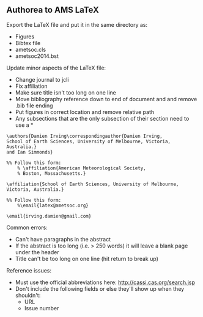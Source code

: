 ## Authorea to AMS LaTeX

Export the LaTeX file and put it in the same directory as:  
* Figures
* Bibtex file
* ametsoc.cls
* ametsoc2014.bst

Update minor aspects of the LaTeX file:  
* Change journal to jcli
* Fix affiliation
* Make sure title isn't too long on one line
* Move bibliography reference down to end of document and and remove .bib file ending
* Put figures in correct location and remove relative path
* Any subsections that are the only subsection of their section need to use a *

```
\authors{Damien Irving\correspondingauthor{Damien Irving, 
School of Earth Sciences, University of Melbourne, Victoria, Australia.}
and Ian Simmonds}

%% Follow this form:
    % \affiliation{American Meteorological Society, 
    % Boston, Massachusetts.}

\affiliation{School of Earth Sciences, University of Melbourne, Victoria, Australia.}

%% Follow this form:
    %\email{latex@ametsoc.org}

\email{irving.damien@gmail.com}
```

Common errors:
* Can't have paragraphs in the abstract 
* If the abstract is too long (i.e. > 250 words) it will leave a blank page under the header
* Title can't be too long on one line (hit return to break up)

Reference issues:
* Must use the official abbreviations here: http://cassi.cas.org/search.jsp
* Don't include the following fields or else they'll show up when they shouldn't:
  * URL
  * Issue number